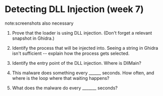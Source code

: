 # Detecting DLL Injection (week 7)

note:screenshots also necessary
1) Prove that the loader is using DLL injection. (Don't forget a relevant snapshot in Ghidra.)

2) Identify the process that will be injected into. Seeing a string in Ghidra isn't sufficient -- explain how the process gets selected.

3) Identify the entry point of the DLL injection. Where is DllMain?

4) This malware does something every ______ seconds. How often, and where is the loop where that waiting happens?

5) What does the malware do every _______ seconds?
